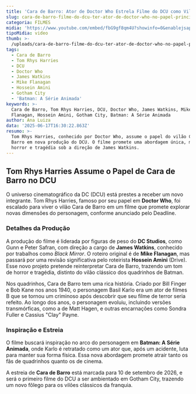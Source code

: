 ```yaml
---
title: 'Cara de Barro: Ator de Doctor Who Estrela Filme do DCU como Vilão Icônico'
slug: cara-de-barro-filme-do-dcu-ter-ator-de-doctor-who-no-papel-principal
categoria: FILMES
midia: 'https://www.youtube.com/embed/fbG9gf8qm4U?showinfo=0&enablejsapi=1'
tipoMidia: video
thumb: >-
  /uploads/cara-de-barro-filme-do-dcu-ter-ator-de-doctor-who-no-papel-principal-thumb.png
tags:
  - Cara de Barro
  - Tom Rhys Harries
  - DCU
  - Doctor Who
  - James Watkins
  - Mike Flanagan
  - Hossein Amini
  - Gotham City
  - 'Batman: A Série Animada'
keywords: >-
  Cara de Barro, Tom Rhys Harries, DCU, Doctor Who, James Watkins, Mike
  Flanagan, Hossein Amini, Gotham City, Batman: A Série Animada
author: Ana Luiza
data: '2025-06-17T16:30:22.863Z'
resumo: >-
  Tom Rhys Harries, conhecido por Doctor Who, assume o papel do vilão Cara de
  Barro em nova produção do DCU. O filme promete uma abordagem única, misturando
  horror e tragédia sob a direção de James Watkins.
---
```


## Tom Rhys Harries Assume o Papel de Cara de Barro no DCU

O universo cinematográfico da DC (DCU) está prestes a receber um novo integrante. Tom Rhys Harries, famoso por seu papel em **Doctor Who**, foi escalado para viver o vilão Cara de Barro em um filme que promete explorar novas dimensões do personagem, conforme anunciado pelo Deadline.

### Detalhes da Produção

A produção do filme é liderada por figuras de peso do **DC Studios**, como Gunn e Peter Safran, com direção a cargo de **James Watkins**, conhecido por trabalhos como *Black Mirror*. O roteiro original é de **Mike Flanagan**, mas passará por uma revisão significativa pelo roteirista **Hossein Amini** (Drive). Esse novo projeto pretende reinterpretar Cara de Barro, trazendo um tom de horror e tragédia, distinto do vilão clássico dos quadrinhos de Batman.

Nos quadrinhos, Cara de Barro tem uma rica história. Criado por Bill Finger e Bob Kane nos anos 1940, o personagem Basil Karlo era um ator de filmes B que se tornou um criminoso após descobrir que seu filme de terror seria refeito. Ao longo dos anos, o personagem evoluiu, incluindo versões transmórficas, como a de Matt Hagen, e outras encarnações como Sondra Fuller e Cassius "Clay" Payne.

### Inspiração e Estreia

O filme buscará inspiração no arco do personagem em **Batman: A Série Animada**, onde Karlo é retratado como um ator que, após um acidente, luta para manter sua forma física. Essa nova abordagem promete atrair tanto os fãs de quadrinhos quanto os de cinema.

A estreia de **Cara de Barro** está marcada para 10 de setembro de 2026, e será o primeiro filme do DCU a ser ambientado em Gotham City, trazendo um novo fôlego para os vilões clássicos da franquia.

